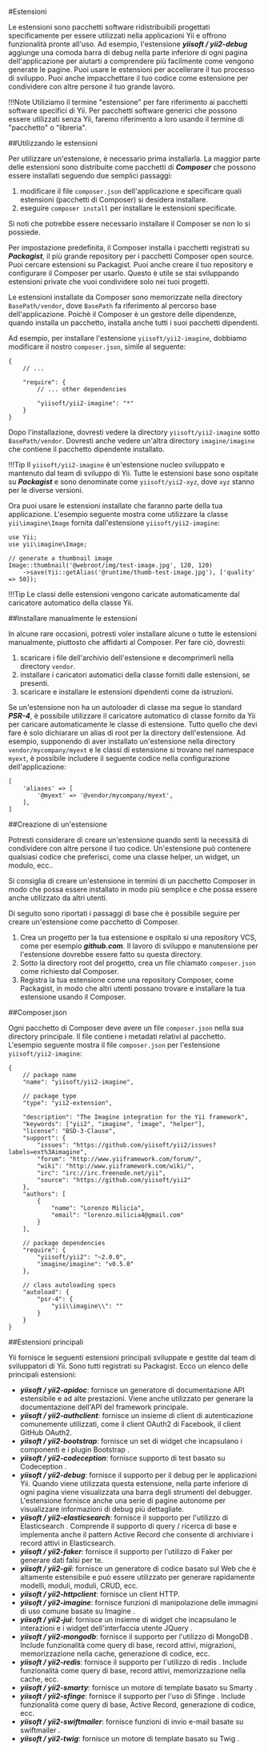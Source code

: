 #Estensioni


Le estensioni sono pacchetti software ridistribuibili progettati specificamente per essere utilizzati nella applicazioni Yii e offrono funzionalità pronte all'uso. Ad esempio, l'estensione ***yiisoft / yii2-debug*** aggiunge una comoda barra di debug nella parte inferiore di ogni pagina dell'applicazione per aiutarti a comprendere più facilmente come vengono generate le pagine. Puoi usare le estensioni per accellerare il tuo processo di sviluppo. Puoi anche impacchettare il tuo codice come estensione per condividere con altre persone il tuo grande lavoro.

!!!Note
    Utiliziamo il termine "estensione" per fare riferimento ai pacchetti software specifici di Yii. Per pacchetti software generici che possono essere utilizzati senza Yii, faremo riferimento a loro usando il termine di "pacchetto" o "libreria".


##Utilizzando le estensioni


Per utilizzare un'estensione, è necessario prima installarla. La maggior parte delle estensioni sono distribuite come pacchetti di ***Composer*** che possono essere installati seguendo due semplici passaggi:
1. modificare il file ```composer.json``` dell'applicazione e specificare quali estensioni (pacchetti di Composer) si desidera installare.
2. eseguire ```composer install``` per installare le estensioni specificate.

Si noti che potrebbe essere necessario installare il Composer se non lo si possiede.

Per impostazione predefinita, il Composer installa i pacchetti registrati su ***Packagist***, il più grande repository per i pacchetti Composer open source. Puoi cercare estensioni su Packagist. Puoi anche creare il tuo repository e configurare il Composer per usarlo. Questo è utile se stai sviluppando estensioni private che vuoi condividere solo nei tuoi progetti.

Le estensioni installate da Composer sono memorizzate nella directory ```BasePath/vendor```, dove ```BasePath``` fa riferimento al percorso base dell'applicazione.
Poichè il Composer è un gestore delle dipendenze, quando installa un pacchetto, installa anche tutti i suoi pacchetti dipendenti.

Ad esempio, per installare l'estensione ```yiisoft/yii2-imagine```, dobbiamo modificare il nostro ```composer.json```, simile al seguente:

    {
        // ...

        "require": {
            // ... other dependencies

            "yiisoft/yii2-imagine": "*"
        }
    }

Dopo l'installazione, dovresti vedere la directory ```yiisoft/yii2-imagine``` sotto ```BasePath/vendor```. Dovresti anche vedere un'altra directory ```imagine/imagine``` che contiene il pacchetto dipendente installato.

!!!Tip
    Il ```yiisoft/yii2-imagine``` è un'estensione nucleo sviluppato e mantenuto dal team di sviluppo di Yii. Tutte le estensioni base sono ospitate su ***Packagist*** e sono denominate come ```yiisoft/yii2-xyz```, dove ```xyz``` stanno per le diverse versioni.

Ora puoi usare le estensioni installate che faranno parte della tua applicazione. L'esempio seguente mostra come utilizzare la classe ```yii\imagine\Image``` fornita dall'estensione ```yiisoft/yii2-imagine```:

    use Yii;
    use yii\imagine\Image;

    // generate a thumbnail image
    Image::thumbnail('@webroot/img/test-image.jpg', 120, 120)
        ->save(Yii::getAlias('@runtime/thumb-test-image.jpg'), ['quality' => 50]);


!!!Tip
    Le classi delle estensioni vengono caricate automaticamente dal caricatore automatico della classe Yii.


##Installare manualmente le estensioni


In alcune rare occasioni, potresti voler installare alcune o tutte le estensioni manualmente, piuttosto che affidarti al Composer. Per fare ciò, dovresti:

1. scaricare i file dell'archivio dell'estensione e decomprimerli nella directory ```vendor```.
2. installare i caricatori automatici della classe forniti dalle estensioni, se presenti.
3. scaricare e installare le estensioni dipendenti come da istruzioni.

Se un'estensione non ha un autoloader di classe ma segue lo standard ***PSR-4***, è possibile utilizzare il caricatore automatico di classe fornito da Yii per caricare automaticamente le classe di estensione. Tutto quello che devi fare è solo dichiarare un alias di root per la directory dell'estensione. Ad esempio, supponendo di aver installato un'estensione nella directory ```vendor/mycompany/myext``` e le classi di estensione si trovano nel namespace ```myext```, è possibile includere il seguente codice nella configurazione dell'applicazione:

    [
        'aliases' => [
            '@myext' => '@vendor/mycompany/myext',
        ],
    ]


##Creazione di un'estensione


Potresti considerare di creare un'estensione quando senti la necessità di condividere con altre persone il tuo codice. Un'estensione può contenere qualsiasi codice che preferisci, come una classe helper, un widget, un modulo, ecc..

Si consiglia di creare un'estensione in termini di un pacchetto Composer in modo che possa essere installato in modo più semplice e che possa essere anche utilizzato da altri utenti.

Di seguito sono riportati i passaggi di base che è possibile seguire per creare un'estensione come pacchetto di Composer.

1. Crea un progetto per la tua estensione e ospitalo si una repository VCS, come per esempio ***github.com***. Il lavoro di sviluppo e manutensione per l'estensione dovrebbe essere fatto su questa directory.
2. Sotto la directory root del progetto, crea un file chiamato ```composer.json``` come richiesto dal Composer.
3. Registra la tua estensione come una repository Composer, come Packagist, in modo che altri utenti possano trovare e installare la tua estensione usando il Composer.


##Composer.json


Ogni pacchetto di Composer deve avere un file ```composer.json``` nella sua directory principale. Il file contiene i metadati relativi al pacchetto. L'esempio seguente mostra il file ```composer.json``` per l'estensione ```yiisoft/yii2-imagine```:

    {
        // package name
        "name": "yiisoft/yii2-imagine",

        // package type
        "type": "yii2-extension",

        "description": "The Imagine integration for the Yii framework",
        "keywords": ["yii2", "imagine", "image", "helper"],
        "license": "BSD-3-Clause",
        "support": {
            "issues": "https://github.com/yiisoft/yii2/issues?labels=ext%3Aimagine",
            "forum": "http://www.yiiframework.com/forum/",
            "wiki": "http://www.yiiframework.com/wiki/",
            "irc": "irc://irc.freenode.net/yii",
            "source": "https://github.com/yiisoft/yii2"
        },
        "authors": [
            {
                "name": "Lorenzo Milicia",
                "email": "lorenzo.milicia4@gmail.com"
            }
        ],

        // package dependencies
        "require": {
            "yiisoft/yii2": "~2.0.0",
            "imagine/imagine": "v0.5.0"
        },

        // class autoloading specs
        "autoload": {
            "psr-4": {
                "yii\\imagine\\": ""
            }
        }
    }
    

##Estensioni principali


Yii fornisce le seguenti estensioni principali sviluppate e gestite dal team di sviluppatori di Yii. Sono tutti registrati su Packagist. Ecco un elenco delle principali estensioni:

- ***yiisoft / yii2-apidoc***: fornisce un generatore di documentazione API estensibile e ad alte prestazioni. Viene anche utilizzato per generare la documentazione dell'API del framework principale.
- ***yiisoft / yii2-authclient***: fornisce un insieme di client di autenticazione comunemente utilizzati, come il client OAuth2 di Facebook, il client GitHub OAuth2.
- ***yiisoft / yii2-bootstrap***: fornisce un set di widget che incapsulano i componenti e i plugin Bootstrap .
- ***yiisoft / yii2-codeception***: fornisce supporto di test basato su Codeception .
- ***yiisoft / yii2-debug***: fornisce il supporto per il debug per le applicazioni Yii. Quando viene utilizzata questa estensione, nella parte inferiore di ogni pagina viene visualizzata una barra degli strumenti del debugger. L'estensione fornisce anche una serie di pagine autonome per visualizzare informazioni di debug più dettagliate.
- ***yiisoft / yii2-elasticsearch***: fornisce il supporto per l'utilizzo di Elasticsearch . Comprende il supporto di query / ricerca di base e implementa anche il pattern Active Record che consente di archiviare i record attivi in ​​Elasticsearch.
- ***yiisoft / yii2-faker***: fornisce il supporto per l'utilizzo di Faker per generare dati falsi per te.
- ***yiisoft / yii2-gii***: fornisce un generatore di codice basato sul Web che è altamente estensibile e può essere utilizzato per generare rapidamente modelli, moduli, moduli, CRUD, ecc.
- ***yiisoft / yii2-httpclient***: fornisce un client HTTP.
- ***yiisoft / yii2-imagine***: fornisce funzioni di manipolazione delle immagini di uso comune basate su Imagine .
- ***yiisoft / yii2-jui***: fornisce un insieme di widget che incapsulano le interazioni e i widget dell'interfaccia utente JQuery .
- ***yiisoft / yii2-mongodb***: fornisce il supporto per l'utilizzo di MongoDB . Include funzionalità come query di base, record attivi, migrazioni, memorizzazione nella cache, generazione di codice, ecc.
- ***yiisoft / yii2-redis***: fornisce il supporto per l'utilizzo di redis . Include funzionalità come query di base, record attivi, memorizzazione nella cache, ecc.
- ***yiisoft / yii2-smarty***: fornisce un motore di template basato su Smarty .
- ***yiisoft / yii2-sfinge***: fornisce il supporto per l'uso di Sfinge . Include funzionalità come query di base, Active Record, generazione di codice, ecc.
- ***yiisoft / yii2-swiftmailer***: fornisce funzioni di invio e-mail basate su swiftmailer .
- ***yiisoft / yii2-twig***: fornisce un motore di template basato su Twig .
